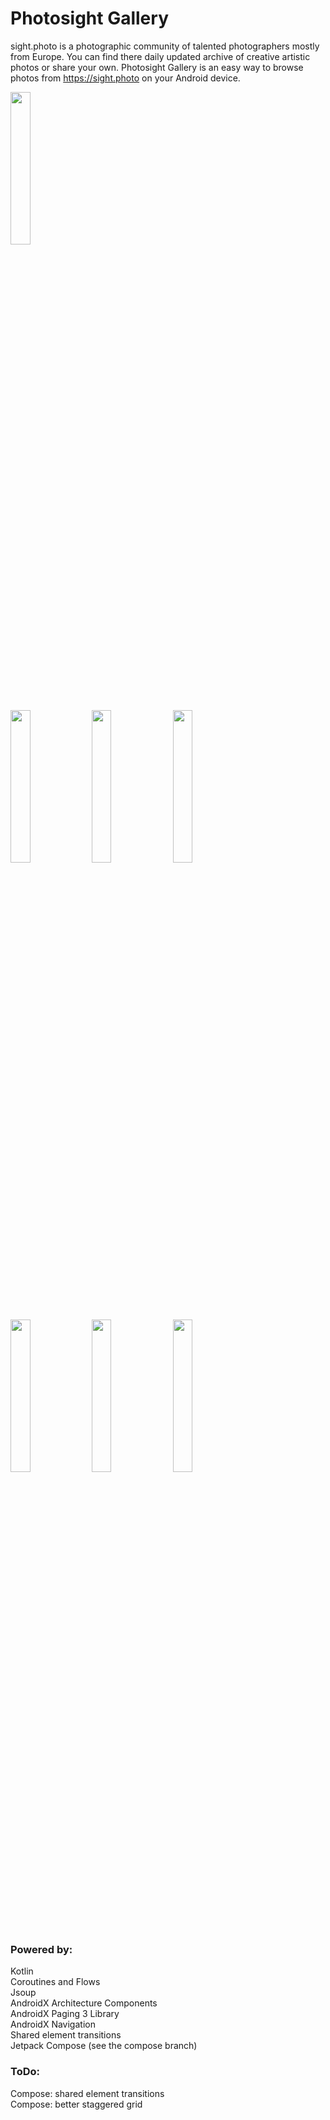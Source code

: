 # Photosight Gallery

sight.photo is a photographic community of talented photographers mostly from Europe. You can find there daily updated archive of creative artistic photos or share your own.
Photosight Gallery is an easy way to browse photos from https://sight.photo on your Android device.

<img src="media/photosight.gif" width=25%>

<img src="media/screenshot6.png" width=25%> <img src="media/screenshot1.png" width=25%> <img src="media/screenshot4.png" width=25%> <img src="media/screenshot5.png" width=25%> <img src="media/screenshot3.png" width=25%> <img src="media/screenshot2.png" width=25%>

### Powered by:
Kotlin  
Coroutines and Flows  
Jsoup  
AndroidX Architecture Components  
AndroidX Paging 3 Library  
AndroidX Navigation  
Shared element transitions    
Jetpack Compose (see the compose branch)    

### ToDo:
Compose: shared element transitions  
Compose: better staggered grid  
